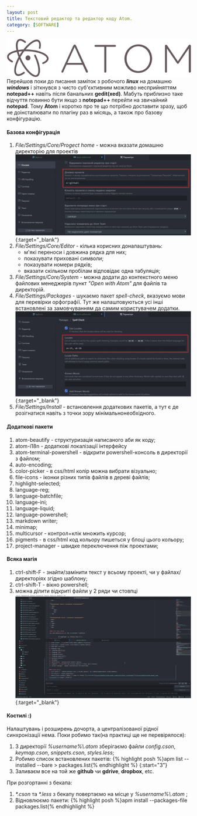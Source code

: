 ```yaml
---
layout: post
title: Текстовий редактор та редактор коду Atom.
category: [SOFTWARE]
---
```


![atom logo](/assets/media/atom.svg?style=head)  
Перейшов поки до писання заміток з робочого _**linux**_ на домашню _**windows**_ і зіткнувся з чисто суб'єктивним можливо несприйняттям **notepad++** навіть після банальних **gedit(xed)**. Мабуть приблизно таке відчуття повинно бути якщо з **notepad++** перейти на звичайний **notepad**.  <!--more-->
Тому **Atom** i коротко про те що потрібно доставити зразу, щоб не доінсталювати по плагіну раз в місяць, а також про базову конфігурацію.  

#### Базова конфігурація

1. _File/Settings/Core/Progect home_ - можна вказати домашню директорію для проектів
     [![screenshot](/assets/media/screen-atom-0.webp?style=blog "screenshot")](/assets/media/screen-atom-0.webp "screenshot"){:target="_blank"}
2. _File/Settings/Core/Editor_ - кілька корисних доналаштувань:
   - м'які переноси і довжина рядка для них;
   - показувати приховані символи;
   - показувати номери рядків;
   - вказати скільком пробілам відповідає одна табуляція;
3. _File/Settings/Core/System_ - можна додати до контекстного меню файлових менеджерів пункт _"Open with Atom"_ для файлів та директорій.
4. _File/Settings/Packages_ - шукаємо пакет _spell-check_, вказуємо мови для перевірки орфографії. Тут же налаштовуються усі інші встановлені за замовчуванням да самим користувачем додатки. [![screenshot](/assets/media/screen-atom-1.webp?style=blog "screenshot")](/assets/media/screen-atom-1.webp "screenshot"){:target="_blank"}
5. _File/Settings/Install_ - встановлення додаткових пакетів, а тут є де розігнатися навіть з точки зору мінімальнонеобхідного.

#### Додаткові пакети
1. atom-beautify - структуризація написаного аби як коду;
2. atom-i18n - додаткові локалізації інтерфейсу
3. atom-terminal-powershell - відкрити powershell-консоль в директорії з файлом;
4. auto-encoding;
5. color-picker - в css/html колір можна вибрати візуально;
7. file-icons - іконки різних типів файлів в дереві файлів;
8. highlight-selected;
9. language-reg;
10. language-batchfile;
11. language-ini;
12. language-liquid;
13. language-powershell;
14. markdown writer;
15. minimap;
16. multicursor - контрол+клік множить курсор;
17. pigments - в css/html код кольору пишеться у блоці цього кольору;
18. project-manager - швидке переключення піж проектами;

#### Всяка магія
1. ctrl-shift-F - знайти/замінити текст у всьому проекті, чи у файлах/директоріях згідно шаблону;
2. ctrl-shift-T - вікно powershell;
3. можна ділити відкриті файли у 2 ряди чи стовпці [![screenshot](/assets/media/screen-atom-3.webp?style=blog "screenshot")](/assets/media/screen-atom-3.webp "screenshot"){:target="_blank"}

#### Костилі :)
Налаштувань і розширень дочорта, а централізованої рідної синхронізації нема. Поки робимо так(на практиці ще не перевірялося):
1. З директорії _%username%\\.atom_ зберігаємо файли _config.cson_, _keymap.cson_, _snippets.cson_, _styles.less_;
2. Робимо список встановлених пакетів:
        {% highlight posh %}apm list --installed --bare > packages.list{% endhighlight %}
{:start="3"}
3. Заливаєм все на той же **github** чи **gdrive**, **dropbox**, etc.

При розгортанні з бекапа:
1. _*.cson_ та _*.less_ з бекапу повертаємо на місце у _%username%\\.atom_ ;
2. Відновлюємо пакети:
        {% highlight posh %}apm install --packages-file packages.list{% endhighlight %}
